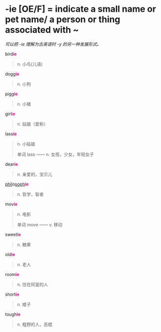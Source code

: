 # -ie [OE/F] = indicate a small name or pet name/ a person or thing associated with ~

*可以把 -ie 理解为古英语时 -y 的另一种发展形式。*

bird<b style="color: #C71585;">ie</b>
> n. 小鸟(儿语)

dogg<b style="color: #C71585;">ie</b>
> n. 小狗

pigg<b style="color: #C71585;">ie</b>
> n. 小猪

girl<b style="color: #C71585;">ie</b>
> n. 姑娘（爱称）

lass<b style="color: #C71585;">ie</b>
> n. 小姑娘
>
> 单词 lass —— n. 女孩，少女，年轻女子

dear<b style="color: #C71585;">ie</b>
> n. 亲爱的，宝贝儿

[phil](phil-.md)o[soph](_soph_.md)<b style="color: #C71585;">ie</b>
> n. 哲学，智者

mov<b style="color: #C71585;">ie</b>
> n. 电影
>
> 单词 move —— v. 移动 

sweet<b style="color: #C71585;">ie</b>
> n. 糖果

old<b style="color: #C71585;">ie</b>
> n. 老人

room<b style="color: #C71585;">ie</b>
> n. 住在同室的人

short<b style="color: #C71585;">ie</b>
> n. 矮子

tough<b style="color: #C71585;">ie</b>
> n. 粗野的人，恶棍
